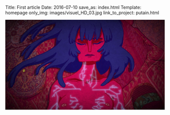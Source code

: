 Title: First article
Date: 2016-07-10
save_as: index.html
Template: homepage
only_img: images/visuel_HD_03.jpg
link_to_project: putain.html

<!-- cette page ne rendra pas de contenu texte, elle sert juste la page d'accueil, donc juste le gif ici. -->

![alt](images/visuel_HD_01.jpg)
